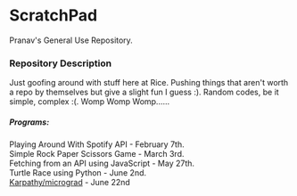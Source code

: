 # ScratchPad
Pranav's General Use Repository.

### Repository Description

Just goofing around with stuff here at Rice. Pushing things that aren't worth a repo by themselves but give a slight fun I guess :). Random codes, be it simple, complex :(. Womp Womp Womp......

##### Programs:

Playing Around With Spotify API - February 7th. <br>
Simple Rock Paper Scissors Game - March 3rd. <br>
Fetching from an API using JavaScript - May 27th. <br>
Turtle Race using Python - June 2nd. <br>
[Karpathy/micrograd](https://www.youtube.com/watch?v=VMj-3S1tku0&t=1s) - June 22nd<br>